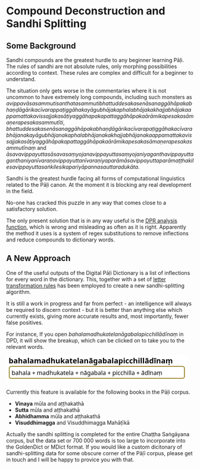 # Compound Deconstruction and Sandhi Splitting

## Some Background

Sandhi compounds are the greatest hurdle to any beginner learning Pāḷi. The rules of sandhi are not absolute rules, only morphing possibilities according to context. These rules are complex and difficult for a beginner to understand.

The situation only gets worse in the commentaries where it is not uncommon to have extremely long compounds, including such monsters as *avippavāsasammutisanthatasammutibhattuddesakasenāsanaggāhāpakabhaṇḍāgārikacīvarappaṭiggāhakayāgubhājakaphalabhājakakhajjabhājakaappamattakavissajjakasāṭiyaggāhapakapattaggāhāpakaārāmikapesakasāmaṇerapesakasammutīti*,  *bhattuddesakasenāsanaggāhāpakabhaṇḍāgārikacīvarapaṭiggāhakacīvarabhājanakayāgubhājanakaphalabhājanakakhajjabhājanakaappamattakavissajjakasāṭiyaggāhāpakapattaggāhāpakaārāmikapesakasāmaṇerapesakasammutīnaṃ* and *āsavavippayuttasāsavasaṃyojanavippayuttasaṃyojaniyaganthavippayuttaganthaniyanīvaraṇavippayuttanīvaraṇiyaparāmāsavippayuttaparāmaṭṭhakilesavippayuttasaṅkilesikapariyāpannasauttaradukāta*.

Sandhi is the greatest hurdle facing all forms of computational linguistics related to the Pāḷi canon. At the moment it is blocking any real development in the field. 

No-one has cracked this puzzle in any way that comes close to a satisfactory solution.

The only present solution that is in any way useful is the [DPR analysis function](https://www.digitalpalireader.online/_dprhtml/index.html?loc=m.0.0.0.0.1.2.m&analysis=cakkhundriyasa.mvarasa.mvuto&frombox=1), which is wrong and misleading as often as it is right. Apparently the method it uses is a system of regex substitutions to remove inflections and reduce compounds to dictionary words.

## A New Approach

One of the useful outputs of the Digital Pāḷi Dictionary is a list of inflections for every word in the dictionary. This, together with a set of [letter transformation rules](https://github.com/digitalpalidictionary/inflection-generator/blob/main/sandhi/sandhi%20rules.csv) has been employed to create a new sandhi-splitting algorithm. 

It is still a work in progress and far from perfect - an intelligence will always be required to discern context - but it is better than anything else which currently exists, giving more accurate results and, most importantly, fewer false positives. 

For instance, If you open *bahalamadhukatelanāgabalapicchillādīnaṃ* in DPD, it will show the breakup, which can be clicked on to take you to the relevant words.

![sandhisplitter](pics/sandhi/bahalamadhukatelanāgabalapicchillādīnaṃ.png)

Currently this feature is available for the following books in the Pāḷi corpus.

- **Vinaya** mūla and aṭṭhakathā
- **Sutta** mūla and aṭṭhakathā
- **Abhidhamma** mūla and aṭṭhakathā
- **Visuddhimagga** and Visuddhimagga Mahāṭīkā

Actually the sandhi splitting is completed for the entire Chaṭṭha Saṅgāyana corpus, but the data set or 700 000 words is too large to incorporate into the GoldenDict or MDict format. If you would like a custom dicitonary of sandhi-splitting data for some obscure corner of the Pāḷī corpus, please get in touch and I will be happy to provice you with that. 
